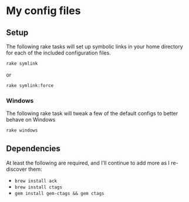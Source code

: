 # My config files

## Setup

The following rake tasks will set up symbolic links in your home directory for
each of the included configuration files.

```bash
rake symlink
```

or

```bash
rake symlink:force
```

### Windows

The following rake task will tweak a few of the default configs to better
behave on Windows

```bash
rake windows
```

## Dependencies

At least the following are required, and I'll continue to add more as I
re-discover them:

- `brew install ack`
- `brew install ctags`
- `gem install gem-ctags && gem ctags`

